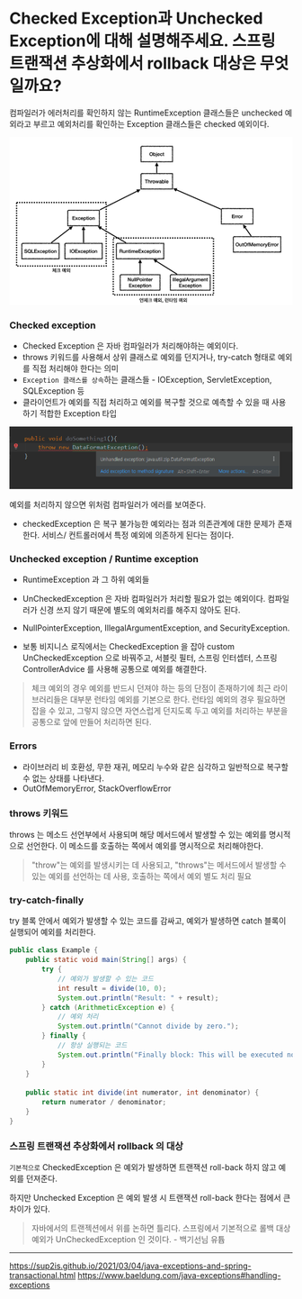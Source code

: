 # Checked Exception과 Unchecked Exception에 대해 설명해주세요. 스프링 트랜잭션 추상화에서 rollback 대상은 무엇일까요?
컴파일러가 에러처리를 확인하지 않는 RuntimeException 클래스들은 unchecked 예외라고 부르고 
예외처리를 확인하는 Exception 클래스들은 checked 예외이다.

![img.png](img.png)

### Checked exception
- Checked Exception 은 자바 컴파일러가 처리해야하는 예외이다.
- throws 키워드를 사용해서 상위 클래스로 예외를 던지거나, try-catch 형태로 예외를 직접 처리해야 한다는 의미
- ```Exception 클래스를 상속```하는 클래스들 - IOException, ServletException, SQLException 등
- 클라이언트가 예외를 직접 처리하고 예외를 복구할 것으로 예측할 수 있을 때 사용하기 적합한 Exception 타입

![img_1.png](img_1.png)

예외를 처리하지 않으면 위처럼 컴파일러가 에러를 보여준다.

- checkedException 은 복구 불가능한 예외라는 점과 의존관계에 대한 문제가 존재한다. 서비스/ 컨트롤러에서 특정 예외에 의존하게 된다는 점이다.
### Unchecked exception / Runtime exception
- RuntimeException 과 그 하위 예외들
- UnCheckedException 은 자바 컴파일러가 처리할 필요가 없는 예외이다. 컴파일러가 신경 쓰지 않기 때문에 별도의 예외처리를 해주지 않아도 된다.
- NullPointerException, IllegalArgumentException, and SecurityException.

- 보통 비지니스 로직에서는 CheckedException 을 잡아 custom UnCheckedException 으로 바꿔주고, 서블릿 필터, 스프링 인터셉터, 스프링 ControllerAdvice
를 사용해 공통으로 예외를 해결한다.

> 체크 예외의 경우 예외를 반드시 던져야 하는 등의 단점이 존재하기에 최근 라이브러리들은 대부분 런타임 예외를 기본으로 한다.
> 런타임 예외의 경우 필요하면 잡을 수 있고, 그렇지 않으면 자연스럽게 던지도록 두고 예외를 처리하는 부분을 공통으로 앞에 만들어 처리하면 된다.

### Errors
- 라이브러리 비 호환성, 무한 재귀, 메모리 누수와 같은 심각하고 일반적으로 복구할 수 없는 상태를 나타낸다.
- OutOfMemoryError, StackOverflowError 


### throws 키워드
throws 는 메소드 선언부에서 사용되며 해당 메서드에서 발생할 수 있는 예외를 명시적으로 선언한다.
이 메소드를 호출하는 쪽에서 예외를 명시적으로 처리해야한다.
> "throw"는 예외를 발생시키는 데 사용되고, "throws"는 메서드에서 발생할 수 있는 예외를 선언하는 데 사용, 호출하는 쪽에서 예외 별도 처리 필요

### try-catch-finally
try 블록 안에서 예외가 발생할 수 있는 코드를 감싸고, 예외가 발생하면 catch 블록이 실행되어 예외를 처리한다.
```java
public class Example {
    public static void main(String[] args) {
        try {
            // 예외가 발생할 수 있는 코드
            int result = divide(10, 0);
            System.out.println("Result: " + result);
        } catch (ArithmeticException e) {
            // 예외 처리
            System.out.println("Cannot divide by zero.");
        } finally {
            // 항상 실행되는 코드
            System.out.println("Finally block: This will be executed no matter what.");
        }
    }

    public static int divide(int numerator, int denominator) {
        return numerator / denominator;
    }
}

```

### 스프링 트랜잭션 추상화에서 rollback 의 대상
```기본적으로``` CheckedException 은 예외가 발생하면 트랜잭션 roll-back 하지 않고 예외를 던져준다.


하지만
Unchecked Exception 은 예외 발생 시 트랜잭션 roll-back 한다는 점에서 큰 차이가 있다.
> 자바에서의 트랜젝션에서 위를 논하면 틀리다. 스프링에서 기본적으로 롤백 대상 예외가 UnCheckedException 인 것이다. - 백기선님 유튭


---

https://sup2is.github.io/2021/03/04/java-exceptions-and-spring-transactional.html
https://www.baeldung.com/java-exceptions#handling-exceptions
